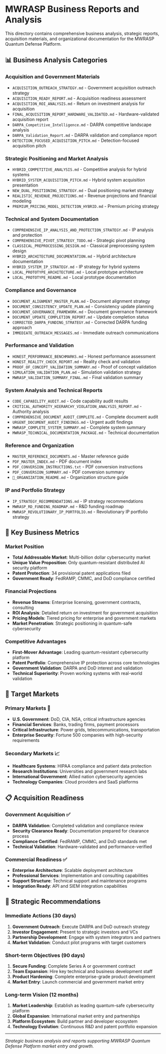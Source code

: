 # MWRASP Business Reports and Analysis

This directory contains comprehensive business analysis, strategic reports, acquisition materials, and organizational documentation for the MWRASP Quantum Defense Platform.

## 📊 Business Analysis Categories

### Acquisition and Government Materials
- `ACQUISITION_OUTREACH_STRATEGY.md` - Government acquisition outreach strategy
- `ACQUISITION_READY_REPORT.md` - Acquisition readiness assessment
- `ACQUISITION_ROI_ANALYSIS.md` - Return on investment analysis for acquisition
- `FINAL_ACQUISITION_REPORT_HARDWARE_VALIDATED.md` - Hardware-validated acquisition report
- `DARPA_Competitive_Intelligence.md` - DARPA competitive landscape analysis
- `DARPA_Validation_Report.md` - DARPA validation and compliance report
- `DETECTION_FOCUSED_ACQUISITION_PITCH.md` - Detection-focused acquisition pitch

### Strategic Positioning and Market Analysis
- `HYBRID_COMPETITIVE_ANALYSIS.md` - Competitive analysis for hybrid systems
- `HYBRID_SYSTEM_ACQUISITION_PITCH.md` - Hybrid system acquisition presentation
- `NEW_DUAL_POSITIONING_STRATEGY.md` - Dual positioning market strategy
- `REALISTIC_REVENUE_PROJECTIONS.md` - Revenue projections and financial modeling
- `PREMIUM_PRICING_MODEL_DETECTION_HYBRID.md` - Premium pricing strategy

### Technical and System Documentation
- `COMPREHENSIVE_IP_ANALYSIS_AND_PROTECTION_STRATEGY.md` - IP analysis and protection
- `COMPREHENSIVE_PIVOT_STRATEGY_TODO.md` - Strategic pivot planning
- `CLASSICAL_PREPROCESSING_DESIGN.md` - Classical preprocessing system design
- `HYBRID_ARCHITECTURE_DOCUMENTATION.md` - Hybrid architecture documentation
- `HYBRID_SYSTEM_IP_STRATEGY.md` - IP strategy for hybrid systems
- `LOCAL_PROTOTYPE_ARCHITECTURE.md` - Local prototype architecture
- `LOCAL_PROTOTYPE_README.md` - Local prototype documentation

### Compliance and Governance
- `DOCUMENT_ALIGNMENT_MASTER_PLAN.md` - Document alignment strategy
- `DOCUMENT_CONSISTENCY_UPDATE_PLAN.md` - Consistency update planning
- `DOCUMENT_GOVERNANCE_FRAMEWORK.md` - Document governance framework
- `DOCUMENT_UPDATE_COMPLETION_REPORT.md` - Update completion status
- `CORRECTED_DARPA_FUNDING_STRATEGY.md` - Corrected DARPA funding approach
- `IMMEDIATE_OUTREACH_MESSAGES.md` - Immediate outreach communications

### Performance and Validation
- `HONEST_PERFORMANCE_BENCHMARKS.md` - Honest performance assessment
- `HONEST_REALITY_CHECK_REPORT.md` - Reality check and validation
- `PROOF_OF_CONCEPT_VALIDATION_SUMMARY.md` - Proof of concept validation
- `SIMULATION_VALIDATION_PLAN.md` - Simulation validation strategy
- `MWRASP_VALIDATION_SUMMARY_FINAL.md` - Final validation summary

### System Analysis and Technical Reports
- `CODE_CAPABILITY_AUDIT.md` - Code capability audit results
- `CRITICAL_AUTHORITY_HIERARCHY_VIOLATION_ANALYSIS_REPORT.md` - Authority analysis
- `COMPREHENSIVE_DOCUMENT_AUDIT_COMPLETE.md` - Complete document audit
- `URGENT_DOCUMENT_AUDIT_FINDINGS.md` - Urgent audit findings
- `MWRASP_COMPLETE_SYSTEM_SUMMARY.md` - Complete system summary
- `MWRASP_TECHNICAL_DOCUMENTATION_PACKAGE.md` - Technical documentation

### Reference and Organization
- `MASTER_REFERENCE_DOCUMENTS.md` - Master reference guide
- `PDF_MASTER_INDEX.md` - PDF document index
- `PDF_CONVERSION_INSTRUCTIONS.txt` - PDF conversion instructions
- `PDF_CONVERSION_SUMMARY.md` - PDF conversion summary
- `📁_ORGANIZATION_README.md` - Organization structure guide

### IP and Portfolio Strategy
- `IP_STRATEGY_RECOMMENDATIONS.md` - IP strategy recommendations
- `MWRASP_RD_FUNDING_ROADMAP.md` - R&D funding roadmap
- `MWRASP_REVOLUTIONARY_IP_PORTFOLIO.md` - Revolutionary IP portfolio strategy

## 🎯 Key Business Metrics

### Market Position
- **Total Addressable Market**: Multi-billion dollar cybersecurity market
- **Unique Value Proposition**: Only quantum-resistant distributed AI security platform
- **Patent Protection**: 34 provisional patent applications filed
- **Government Ready**: FedRAMP, CMMC, and DoD compliance certified

### Financial Projections
- **Revenue Streams**: Enterprise licensing, government contracts, consulting
- **ROI Analysis**: Detailed return on investment for government acquisition
- **Pricing Models**: Tiered pricing for enterprise and government markets
- **Market Penetration**: Strategic positioning in quantum-safe cybersecurity

### Competitive Advantages
- **First-Mover Advantage**: Leading quantum-resistant cybersecurity platform
- **Patent Portfolio**: Comprehensive IP protection across core technologies
- **Government Validation**: DARPA and DoD interest and validation
- **Technical Superiority**: Proven working systems with real-world validation

## 🏢 Target Markets

### Primary Markets 🎯
- **U.S. Government**: DoD, CIA, NSA, critical infrastructure agencies
- **Financial Services**: Banks, trading firms, payment processors
- **Critical Infrastructure**: Power grids, telecommunications, transportation
- **Enterprise Security**: Fortune 500 companies with high-security requirements

### Secondary Markets 📈
- **Healthcare Systems**: HIPAA compliance and patient data protection
- **Research Institutions**: Universities and government research labs
- **International Government**: Allied nation cybersecurity agencies
- **Technology Companies**: Cloud providers and SaaS platforms

## 📋 Acquisition Readiness

### Government Acquisition ✅
- **DARPA Validation**: Completed validation and compliance review
- **Security Clearance Ready**: Documentation prepared for clearance process
- **Compliance Certified**: FedRAMP, CMMC, and DoD standards met
- **Technical Validation**: Hardware-validated and performance-verified

### Commercial Readiness ✅
- **Enterprise Architecture**: Scalable deployment architecture
- **Professional Services**: Implementation and consulting capabilities
- **Support Structure**: Technical support and maintenance programs
- **Integration Ready**: API and SIEM integration capabilities

## 🚀 Strategic Recommendations

### Immediate Actions (30 days)
1. **Government Outreach**: Execute DARPA and DoD outreach strategy
2. **Investor Engagement**: Present to strategic investors and VCs
3. **Partnership Development**: Engage with system integrators and partners
4. **Market Validation**: Conduct pilot programs with target customers

### Short-term Objectives (90 days)
1. **Secure Funding**: Complete Series A or government contract
2. **Team Expansion**: Hire key technical and business development staff
3. **Product Hardening**: Complete enterprise-grade product development
4. **Market Entry**: Launch commercial and government market entry

### Long-term Vision (12 months)
1. **Market Leadership**: Establish as leading quantum-safe cybersecurity platform
2. **Global Expansion**: International market entry and partnerships
3. **Platform Ecosystem**: Build partner and developer ecosystem
4. **Technology Evolution**: Continuous R&D and patent portfolio expansion

---
*Strategic business analysis and reports supporting MWRASP Quantum Defense Platform market entry and growth.*